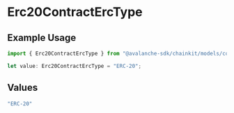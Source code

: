 # Erc20ContractErcType

## Example Usage

```typescript
import { Erc20ContractErcType } from "@avalanche-sdk/chainkit/models/components";

let value: Erc20ContractErcType = "ERC-20";
```

## Values

```typescript
"ERC-20"
```